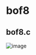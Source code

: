 bof8
====
bof8.c
------
![image](https://user-images.githubusercontent.com/61008728/125883211-85c93942-a8b9-431d-aaf1-8d1024548452.png)
